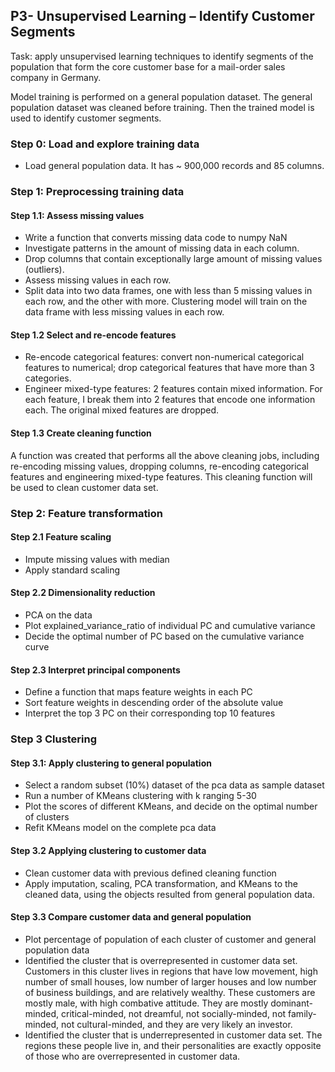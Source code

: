 ## P3- Unsupervised Learning – Identify Customer Segments
Task: apply unsupervised learning techniques to identify segments of the population that form the core customer base for a mail-order sales company in Germany. <br>

Model training is performed on a general population dataset. The general population dataset was cleaned before training. Then the trained model is used to identify customer segments. 
### Step 0: Load and explore training data
-	Load general population data. It has ~ 900,000 records and 85 columns.
### Step 1: Preprocessing training data
#### Step 1.1: Assess missing values
-	Write a function that converts missing data code to numpy NaN
-	Investigate patterns in the amount of missing data in each column.
-	Drop columns that contain exceptionally large amount of missing values (outliers).
-	Assess missing values in each row.
-	Split data into two data frames, one with less than 5 missing values in each row, and the other with more. Clustering model will train on the data frame with less missing values in each row.
#### Step 1.2 Select and re-encode features
-	Re-encode categorical features: convert non-numerical categorical features to numerical; drop categorical features that have more than 3 categories. 
-	Engineer mixed-type features: 2 features contain mixed information. For each feature, I break them into 2 features that encode one information each. The original mixed features are dropped. 
#### Step 1.3 Create cleaning function
A function was created that performs all the above cleaning jobs, including re-encoding missing values, dropping columns, re-encoding categorical features and engineering mixed-type features.  This cleaning function will be used to clean customer data set. 
### Step 2: Feature transformation
#### Step 2.1 Feature scaling
-	Impute missing values with median
-	Apply standard scaling
#### Step 2.2 Dimensionality reduction
-	PCA on the data
-	Plot explained_variance_ratio of individual PC and cumulative variance
-	Decide the optimal number of PC based on the cumulative variance curve
#### Step 2.3 Interpret principal components
-	Define a function that maps feature weights in each PC
-	Sort feature weights in descending order of the absolute value
-	Interpret the top 3 PC on their corresponding top 10 features

### Step 3 Clustering
#### Step 3.1: Apply clustering to general population
-	Select a random subset (10%) dataset of the pca data as sample dataset
-	Run a number of KMeans clustering with k ranging 5-30
-	Plot the scores of different KMeans, and decide on the optimal number of clusters
-	Refit KMeans model on the complete pca data
#### Step 3.2 Applying clustering to customer data
-	Clean customer data with previous defined cleaning function
-	Apply imputation, scaling, PCA transformation, and KMeans to the cleaned data, using the objects resulted from general population data. 
#### Step 3.3 Compare customer data and general population
-	Plot percentage of population of each cluster of customer and general population data
-	Identified the cluster that is overrepresented in customer data set. Customers in this cluster lives in regions that have low movement, high number of small houses, low number of larger houses and low number of business buildings, and are relatively wealthy.  These customers are mostly male, with high combative attitude. They are mostly dominant-minded, critical-minded, not dreamful, not socially-minded, not family-minded, not cultural-minded, and they are very likely an investor.
-	Identified the cluster that is underrepresented in customer data set. The regions these people live in, and their personalities are exactly opposite of those who are overrepresented in customer data. 
